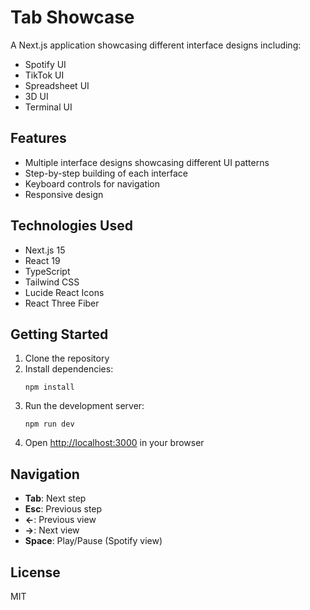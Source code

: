 # Tab Showcase

A Next.js application showcasing different interface designs including:

- Spotify UI
- TikTok UI
- Spreadsheet UI
- 3D UI
- Terminal UI

## Features

- Multiple interface designs showcasing different UI patterns
- Step-by-step building of each interface
- Keyboard controls for navigation
- Responsive design

## Technologies Used

- Next.js 15
- React 19
- TypeScript
- Tailwind CSS
- Lucide React Icons
- React Three Fiber

## Getting Started

1. Clone the repository
2. Install dependencies:
   ```
   npm install
   ```
3. Run the development server:
   ```
   npm run dev
   ```
4. Open [http://localhost:3000](http://localhost:3000) in your browser

## Navigation

- **Tab**: Next step
- **Esc**: Previous step
- **←**: Previous view
- **→**: Next view
- **Space**: Play/Pause (Spotify view)

## License

MIT
